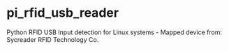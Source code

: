 # pi_rfid_usb_reader
Python RFID USB Input detection for Linux systems - Mapped device from: Sycreader RFID Technology Co.
